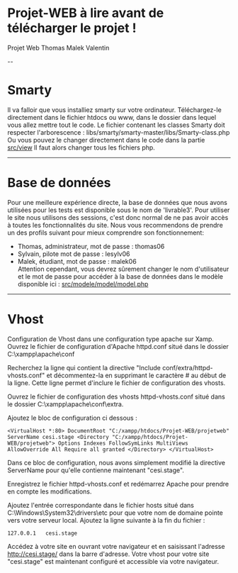 # Projet-WEB à lire avant de télécharger le projet !
Projet Web Thomas Malek Valentin

--

# Smarty
Il va falloir que vous installiez smarty sur votre ordinateur. Téléchargez-le directement dans le fichier htdocs ou www, dans le dossier dans lequel vous allez mettre tout le code. Le fichier contenant les classes Smarty doit respecter l'arborescence : libs/smarty/smarty-master/libs/Smarty-class.php
Ou vous pouvez le changer directement dans le code dans la partie [src/view](https://github.com/Taygy/Projet-WEB/tree/main/projetweb/src/view)
Il faut alors changer tous les fichiers php.

---

# Base de données
Pour une meilleure expérience directe, la base de données que nous avons utilisées pour les tests est disponible sous le nom de 'livrable3'. Pour utiliser le site nous utilisons des sessions, c'est donc normal de ne pas avoir accès à toutes les fonctionnalités du site. Nous vous recommendons de prendre un des profils suivant pour mieux comprendre son fonctionnement:
* Thomas, administrateur, mot de passe : thomas06  
* Sylvain, pilote mot de passe : lesylv06  
* Malek, étudiant, mot de passe : malek06  
Attention cependant, vous devrez sûrement changer le nom d'utilisateur et le mot de passe pour accéder à la base de données dans le modèle disponible ici : [src/modele/model/model.php](https://github.com/Taygy/Projet-WEB/blob/main/projetweb/src/modele/model.php)

---

# Vhost
Configuration de Vhost dans une configuration type apache sur Xamp.
Ouvrez le fichier de configuration d'Apache httpd.conf situé dans le dossier C:\xampp\apache\conf

Recherchez la ligne qui contient la directive "Include conf/extra/httpd-vhosts.conf" et décommentez-la en supprimant le caractère # au début de la ligne. Cette ligne permet d'inclure le fichier de configuration des vhosts.

Ouvrez le fichier de configuration des vhosts httpd-vhosts.conf situé dans le dossier C:\xampp\apache\conf\extra.

Ajoutez le bloc de configuration ci dessous :

`<VirtualHost *:80>
    DocumentRoot "C:/xampp/htdocs/Projet-WEB/projetweb"
    ServerName cesi.stage
    <Directory "C:/xampp/htdocs/Projet-WEB/projetweb">
        Options Indexes FollowSymLinks MultiViews
        AllowOverride All
        Require all granted
    </Directory>
</VirtualHost>`

Dans ce bloc de configuration, nous avons simplement modifié la directive ServerName pour qu'elle contienne maintenant "cesi.stage".

Enregistrez le fichier httpd-vhosts.conf et redémarrez Apache pour prendre en compte les modifications.

Ajoutez l'entrée correspondante dans le fichier hosts situé dans C:\Windows\System32\drivers\etc pour que votre nom de domaine pointe vers votre serveur local. Ajoutez la ligne suivante à la fin du fichier :

`127.0.0.1   cesi.stage`

Accédez à votre site en ouvrant votre navigateur et en saisissant l'adresse http://cesi.stage/ dans la barre d'adresse.
Votre vhost pour votre site "cesi.stage" est maintenant configuré et accessible via votre navigateur.
